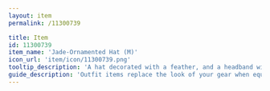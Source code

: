 ```yaml
---
layout: item
permalink: /11300739

title: Item
id: 11300739
item_name: 'Jade-Ornamented Hat (M)'
icon_url: 'item/icon/11300739.png'
tooltip_description: 'A hat decorated with a feather, and a headband with a jade button.'
guide_description: 'Outfit items replace the look of your gear when equipped.'
---
```

